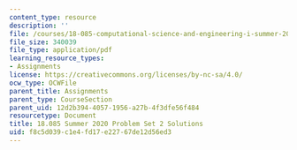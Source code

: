 ```yaml
---
content_type: resource
description: ''
file: /courses/18-085-computational-science-and-engineering-i-summer-2020/f8c5d039c1e4fd17e22767de12d56ed3_MIT18_085Summer20_PS2_sol.pdf
file_size: 340039
file_type: application/pdf
learning_resource_types:
- Assignments
license: https://creativecommons.org/licenses/by-nc-sa/4.0/
ocw_type: OCWFile
parent_title: Assignments
parent_type: CourseSection
parent_uid: 12d2b394-4057-1956-a27b-4f3dfe56f484
resourcetype: Document
title: 18.085 Summer 2020 Problem Set 2 Solutions
uid: f8c5d039-c1e4-fd17-e227-67de12d56ed3
---
```

